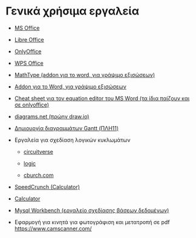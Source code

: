 # Γενικά χρήσιμα εργαλεία

- [MS Office](https://www.microsoft.com/el-gr/microsoft-365/microsoft-office)

- [Libre Office](https://www.libreoffice.org/)

- [OnlyOffice](https://www.onlyoffice.com/)

- [WPS Office](https://www.wps.com/)

- [MathType (addon για το word, για γράψιμο εξισώσεων)](http://www.dessci.com/en/products/mathtype/)

- [Addon για το Word, για γράψιμο εξισώσεων](https://appsource.microsoft.com/el-gr/product/office/WA104380646?src=office&tab=Overview)

- [Cheat sheet για τον equation editor του MS Word (τα ίδια παίζουν και σε onlyoffice)](https://www.cs.bgu.ac.il/~khitron/Equation%20Editor.pdf)

- [diagrams.net (πρώην draw.io)](https://app.diagrams.net/)

- [Δημιουργία διαγραμμάτων Gantt (ΠΛΗ11)](http://gantt.apps4net.eu/)

- Εργαλεία για σχεδίαση λογικών κυκλωμάτων
  
    - [circuitverse](https://circuitverse.org/)

    - [logic](https://logic.ly/)

    - [cburch.com](http://www.cburch.com/logisim/el/index.html)

- [SpeedCrunch (Calculator)](http://speedcrunch.org/)

- [Calculator](https://www.calculator.net/)

- [Mysql Workbench (εργαλείο σχεδίασης βάσεων δεδομένων)](https://www.mysql.com/products/workbench/)
- Εφαρμογή για κινητά για φωτογράφιση και μετατροπή σε pdf https://www.camscanner.com/
